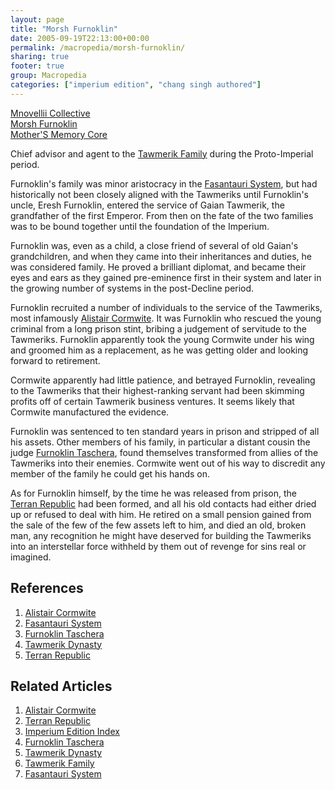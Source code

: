 ```yaml
---
layout: page
title: "Morsh Furnoklin"
date: 2005-09-19T22:13:00+00:00
permalink: /macropedia/morsh-furnoklin/
sharing: true
footer: true
group: Macropedia
categories: ["imperium edition", "chang singh authored"]
---
```


<div class='row'>
	<div class='col-md-4'><a href='/macropedia/mnovellii-collective'>Mnovellii Collective</a></div>
	<div class='col-md-4'><a href='/macropedia/morsh-furnoklin'>Morsh Furnoklin</a></div>
	<div class='col-md-4'><a href='/macropedia/mother-memory-core'>Mother'S Memory Core</a></div>
</div>


Chief advisor and agent to the [Tawmerik Family](/macropedia/tawmerik-dynasty) during the Proto-Imperial period.

Furnoklin's family was minor aristocracy in the [Fasantauri System](/star-systems/alpha-centauri), but had historically not been closely aligned with the Tawmeriks until Furnoklin's uncle, Eresh Furnoklin, entered the service of Gaian Tawmerik, the grandfather of the first Emperor.  From then on the fate of the two families was to be bound together until the foundation of the Imperium.

Furnoklin was, even as a child, a close friend of several of old Gaian's grandchildren, and when they came into their inheritances and duties, he was considered family.  He proved a brilliant diplomat, and became their eyes and ears as they gained pre-eminence first in their system and later in the growing number of systems in the post-Decline period.

Furnoklin recruited a number of individuals to the service of the Tawmeriks, most infamously [Alistair Cormwite](/macropedia/alistair-cormwite).  It was Furnoklin who rescued the young criminal from a long prison stint, bribing a judgement of servitude to the Tawmeriks.  Furnoklin apparently took the young Cormwite under his wing and groomed him as a replacement, as he was getting older and looking forward to retirement.

Cormwite apparently had little patience, and betrayed Furnoklin, revealing to the Tawmeriks that their highest-ranking servant had been skimming profits off of certain Tawmerik business ventures.  It seems likely that Cormwite manufactured the evidence. 

Furnoklin was sentenced to ten standard years in prison and stripped of all his assets.  Other members of his family, in particular a distant cousin the judge [Furnoklin Taschera](/macropedia/furnoklin-taschera), found themselves transformed from allies of the Tawmeriks into their enemies.  Cormwite went out of his way to discredit any member of the family he could get his hands on.

As for Furnoklin himself, by the time he was released from prison, the [Terran Republic](/macropedia/terran-republic) had been formed, and all his old contacts had either dried up or refused to deal with him.  He retired on a small pension gained from the sale of the few of the few assets left to him, and died an old, broken man, any recognition he might have deserved for building the Tawmeriks into an interstellar force withheld by them out of revenge for sins real or imagined.

## References
1. [Alistair Cormwite](/macropedia/alistair-cormwite)
1. [Fasantauri System](/star-systems/alpha-centauri)
1. [Furnoklin Taschera](/macropedia/furnoklin-taschera)
1. [Tawmerik Dynasty](/macropedia/tawmerik-dynasty)
1. [Terran Republic](/macropedia/terran-republic)

## Related Articles

1. [Alistair Cormwite](/macropedia/alistair-cormwite)
2. [Terran Republic](/macropedia/terran-republic)
3. [Imperium Edition Index](/macropedia/imperium-edition-index)
4. [Furnoklin Taschera](/macropedia/furnoklin-taschera)
5. [Tawmerik Dynasty](/macropedia/tawmerik-dynasty)
6. [Tawmerik Family](/macropedia/tawmerik-dynasty)
7. [Fasantauri System](/star-systems/alpha-centauri)



 
